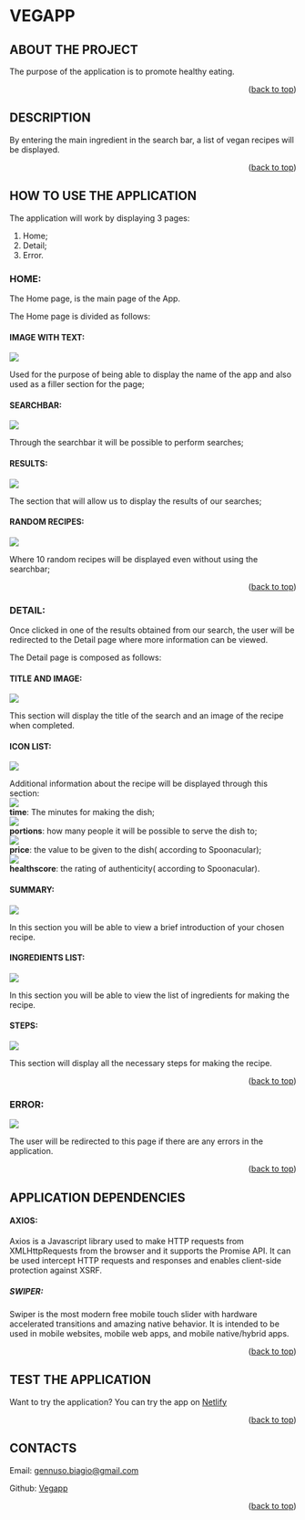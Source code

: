 <div id="top"><div>

# VEGAPP

## ABOUT THE PROJECT
The purpose of the application is to promote healthy eating.

<p align="right">(<a href="#top">back to top</a>)</p>

## DESCRIPTION

By entering the main ingredient in the search bar, a list of vegan recipes will be displayed.

<p align="right">(<a href="#top">back to top</a>)</p>

## HOW TO USE THE APPLICATION

The application will work by displaying 3 pages:
1) Home;
2) Detail;
3) Error.

### HOME:

The Home page, is the main page of the App.

The Home page is divided as follows:

#### IMAGE WITH TEXT:

![](src/assets/imageandtext.png)

Used for the purpose of being able to display the name of the app and also used as a filler section for the page;

#### SEARCHBAR:

![](src/assets/searchbar.png)

Through the searchbar it will be possible to perform searches;

#### RESULTS:

![](src/assets/results.png)

The section that will allow us to display the results of our searches;

#### RANDOM RECIPES:

![](src/assets/swiper.png)

Where 10 random recipes will be displayed even without using the searchbar;

<p align="right">(<a href="#top">back to top</a>)</p>

### DETAIL:

Once clicked in one of the results obtained from our search, the user will be redirected to the Detail page where more information can be viewed.

The Detail page is composed as follows:

#### TITLE AND IMAGE:

![](src/assets/titleandimage.png)

This section will display the title of the search and an image of the recipe when completed.

#### ICON LIST:

![](src/assets/iconlist.png)

Additional information about the recipe will be displayed through this section:\
![](src/assets/time.png)\
**time**: The minutes for making the dish;\
![](src/assets/servings.png)\
**portions**: how many people it will be possible to serve the dish to;\
![](src/assets/price.png)\
**price**: the value to be given to the dish( according to Spoonacular);\
![](src/assets/health.png)\
**healthscore**: the rating of authenticity( according to Spoonacular).

#### SUMMARY:

![](src/assets/summary.png)

In this section you will be able to view a brief introduction of your chosen recipe.

#### INGREDIENTS LIST:

![](src/assets/list.png)


In this section you will be able to view the list of ingredients for making the recipe.

#### STEPS:

![](src/assets/steps.png)


This section will display all the necessary steps for making the recipe.

<p align="right">(<a href="#top">back to top</a>)</p>


### ERROR:

![](src/assets/404.png)

The user will be redirected to this page if there are any errors in the application.

<p align="right">(<a href="#top">back to top</a>)</p>

## APPLICATION DEPENDENCIES

#### AXIOS:

Axios is a Javascript library used to make HTTP requests from XMLHttpRequests from the browser and it supports the Promise API. It can be used intercept HTTP requests and responses and enables client-side protection against XSRF.

##### SWIPER:

Swiper is the most modern free mobile touch slider with hardware accelerated transitions and amazing native behavior. It is intended to be used in mobile websites, mobile web apps, and mobile native/hybrid apps.

<p align="right">(<a href="#top">back to top</a>)</p>

## TEST THE APPLICATION

Want to try the application? You can try the app on [Netlify](https://main--willowy-sunflower-5c565c.netlify.app/)

<p align="right">(<a href="#top">back to top</a>)</p>

## CONTACTS

Email: [gennuso.biagio@gmail.com](mailto:gennuso.biagio@gmail.com)

Github: [Vegapp](https://github.com/bilabixxx/Vegapp)

<p align="right">(<a href="#top">back to top</a>)</p>